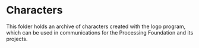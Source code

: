 # Characters

This folder holds an archive of characters created with the logo program, which can be used in communications for the Processing Foundation and its projects.

